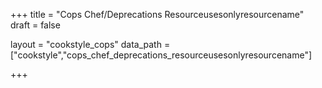 +++
title = "Cops Chef/Deprecations Resourceusesonlyresourcename"
draft = false

layout = "cookstyle_cops"
data_path = ["cookstyle","cops_chef_deprecations_resourceusesonlyresourcename"]

+++

<!-- The content of this page is automatically generated from the
cops_chef_deprecations_resourceusesonlyresourcename.yml file in github.com/chef/cookstyle/docs-chef-io/data/cookstyle. -->
